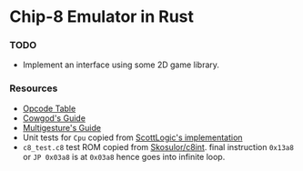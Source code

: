 # Chip-8 Emulator in Rust

### TODO
- Implement an interface using some 2D game library.

### Resources
- [Opcode Table](https://en.wikipedia.org/wiki/CHIP-8#Opcode_table)
- [Cowgod's Guide](http://devernay.free.fr/hacks/chip8/C8TECH10.HTM#0.1)
- [Multigesture's Guide](http://www.multigesture.net/articles/how-to-write-an-emulator-chip-8-interpreter/)
- Unit tests for `Cpu` copied from [ScottLogic's implementation](https://github.com/ColinEberhardt/wasm-rust-chip8/blob/master/src/cpu.rs#L222)
- `c8_test.c8` test ROM copied from
  [Skosulor/c8int](https://github.com/Skosulor/c8int/tree/master/test).
  final instruction `0x13a8` or `JP 0x03a8` is at `0x03a8` hence goes into
  infinite loop.
